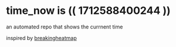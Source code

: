 # time_now is (( 1712588400244 ))

an automated repo that shows the currnent time

inspired by [breakingheatmap](https://github.com/breakingheatmap/breakingheatmap)